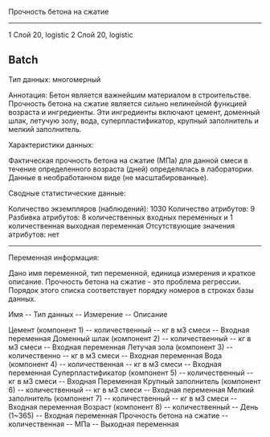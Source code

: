 Прочность бетона на сжатие

----------------------------------
1 Слой
20, logistic
2 Слой
20, logistic

Batch
----------------------------------

Тип данных: многомерный

Аннотация: Бетон является важнейшим материалом в строительстве.
Прочность бетона на сжатие является сильно нелинейной функцией возраста и
ингредиенты. Эти ингредиенты включают цемент, доменный шлак, летучую золу,
вода, суперпластификатор, крупный заполнитель и мелкий заполнитель.


Характеристики данных:

Фактическая прочность бетона на сжатие (МПа) для данной смеси в течение определенного возраста (дней) определялась в лаборатории. Данные в необработанном виде (не масштабированные).

Сводные статистические данные:

Количество экземпляров (наблюдений): 1030
Количество атрибутов: 9
Разбивка атрибутов: 8 количественных входных переменных и 1 количественная выходная переменная
Отсутствующие значения атрибутов: нет

----------------------------------

Переменная информация:

Дано имя переменной, тип переменной, единица измерения и краткое описание.
Прочность бетона на сжатие - это проблема регрессии. Порядок этого списка
соответствует порядку номеров в строках базы данных.

Имя -- Тип данных -- Измерение -- Описание

Цемент (компонент 1) -- количественный -- кг в м3 смеси -- Входная переменная
Доменный шлак (компонент 2) -- количественный -- кг в м3 смеси -- Входная переменная
Летучая зола (компонент 3) -- количественно -- кг в м3 смеси -- Входная переменная
Вода (компонент 4) -- количественная -- кг в м3 смеси -- Входная переменная
Суперпластификатор (компонент 5) -- количественный -- кг в м3 смеси -- Входная Переменная
Крупный заполнитель (компонент 6) -- количественный -- кг в м3 смеси -- Входная переменная
Мелкий заполнитель (компонент 7) -- количественный -- кг в м3 смеси -- Входная переменная
Возраст (компонент 8) -- количественный -- День (1~365) -- Входная переменная
Прочность бетона на сжатие -- количественная -- МПа -- Выходная переменная